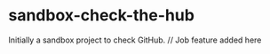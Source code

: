 sandbox-check-the-hub
=====================

Initially a sandbox project to check GitHub.
// Job feature added here